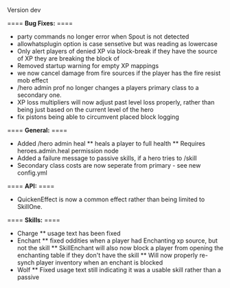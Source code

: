 Version dev

==== **Bug Fixes:** ====

* party commands no longer error when Spout is not detected
* allowhatsplugin option is case sensetive but was reading as lowercase
* Only alert players of denied XP via block-break if they have the source of XP they are breaking the block of
* Removed startup warning for empty XP mappings
* we now cancel damage from fire sources if the player has the fire resist mob effect
* /hero admin prof no longer changes a players primary class to a secondary one.
* XP loss multipliers will now adjust past level loss properly, rather than being just based on the current level of the hero
* fix pistons being able to circumvent placed block logging

==== **General:** ====

* Added /hero admin heal <playername>
** heals a player to full health
** Requires heroes.admin.heal permission node
* Added a failure message to passive skills, if a hero tries to /skill <passiveskill>
* Secondary class costs are now seperate from primary - see new config.yml

==== **API:** ====

* QuickenEffect is now a common effect rather than being limited to SkillOne.

==== **Skills:** ====

* Charge
** usage text has been fixed
* Enchant
** fixed oddities when a player had Enchanting xp source, but not the skill
** SkillEnchant will also now block a player from opening the enchanting table if they don't have the skill
** Will now properly re-synch player inventory when an enchant is blocked
* Wolf
** Fixed usage text still indicating it was a usable skill rather than a passive